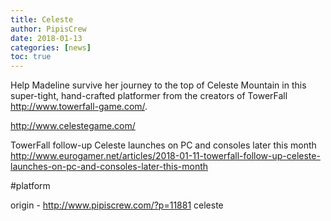 ```yaml
---
title: Celeste
author: PipisCrew
date: 2018-01-13
categories: [news]
toc: true
---
```


Help Madeline survive her journey to the top of Celeste Mountain in this super-tight, hand-crafted platformer from the creators of TowerFall http://www.towerfall-game.com/.

http://www.celestegame.com/

TowerFall follow-up Celeste launches on PC and consoles later this month
http://www.eurogamer.net/articles/2018-01-11-towerfall-follow-up-celeste-launches-on-pc-and-consoles-later-this-month

#platform

origin - http://www.pipiscrew.com/?p=11881 celeste